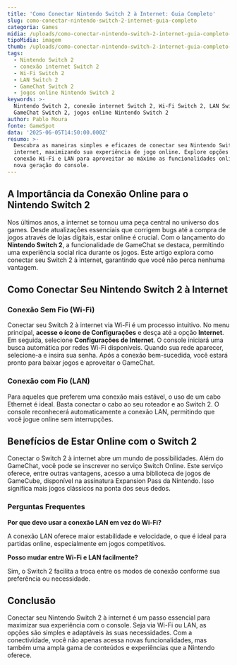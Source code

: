 ```yaml
---
title: 'Como Conectar Nintendo Switch 2 à Internet: Guia Completo'
slug: como-conectar-nintendo-switch-2-internet-guia-completo
categoria: Games
midia: /uploads/como-conectar-nintendo-switch-2-internet-guia-completo-thumb.jpg
tipoMidia: imagem
thumb: /uploads/como-conectar-nintendo-switch-2-internet-guia-completo-thumb.jpg
tags:
  - Nintendo Switch 2
  - conexão internet Switch 2
  - Wi-Fi Switch 2
  - LAN Switch 2
  - GameChat Switch 2
  - jogos online Nintendo Switch 2
keywords: >-
  Nintendo Switch 2, conexão internet Switch 2, Wi-Fi Switch 2, LAN Switch 2,
  GameChat Switch 2, jogos online Nintendo Switch 2
author: Pablo Moura
fonte: GameSpot
data: '2025-06-05T14:50:00.000Z'
resumo: >-
  Descubra as maneiras simples e eficazes de conectar seu Nintendo Switch 2 à
  internet, maximizando sua experiência de jogo online. Explore opções de
  conexão Wi-Fi e LAN para aproveitar ao máximo as funcionalidades online da
  nova geração do console.
---
```


## A Importância da Conexão Online para o Nintendo Switch 2

Nos últimos anos, a internet se tornou uma peça central no universo dos games. Desde atualizações essenciais que corrigem bugs até a compra de jogos através de lojas digitais, estar online é crucial. Com o lançamento do **Nintendo Switch 2**, a funcionalidade de GameChat se destaca, permitindo uma experiência social rica durante os jogos. Este artigo explora como conectar seu Switch 2 à internet, garantindo que você não perca nenhuma vantagem.

## Como Conectar Seu Nintendo Switch 2 à Internet

### Conexão Sem Fio (Wi-Fi)

Conectar seu Switch 2 à internet via Wi-Fi é um processo intuitivo. No menu principal, **acesse o ícone de Configurações** e desça até a opção **Internet**. Em seguida, selecione **Configurações de Internet**. O console iniciará uma busca automática por redes Wi-Fi disponíveis. Quando sua rede aparecer, selecione-a e insira sua senha. Após a conexão bem-sucedida, você estará pronto para baixar jogos e aproveitar o GameChat.

### Conexão com Fio (LAN)

Para aqueles que preferem uma conexão mais estável, o uso de um cabo Ethernet é ideal. Basta conectar o cabo ao seu roteador e ao Switch 2. O console reconhecerá automaticamente a conexão LAN, permitindo que você jogue online sem interrupções.

## Benefícios de Estar Online com o Switch 2

Conectar o Switch 2 à internet abre um mundo de possibilidades. Além do GameChat, você pode se inscrever no serviço Switch Online. Este serviço oferece, entre outras vantagens, acesso a uma biblioteca de jogos de GameCube, disponível na assinatura Expansion Pass da Nintendo. Isso significa mais jogos clássicos na ponta dos seus dedos.

### Perguntas Frequentes

**Por que devo usar a conexão LAN em vez do Wi-Fi?**

A conexão LAN oferece maior estabilidade e velocidade, o que é ideal para partidas online, especialmente em jogos competitivos.

**Posso mudar entre Wi-Fi e LAN facilmente?**

Sim, o Switch 2 facilita a troca entre os modos de conexão conforme sua preferência ou necessidade.

## Conclusão

Conectar seu Nintendo Switch 2 à internet é um passo essencial para maximizar sua experiência com o console. Seja via Wi-Fi ou LAN, as opções são simples e adaptáveis às suas necessidades. Com a conectividade, você não apenas acessa novas funcionalidades, mas também uma ampla gama de conteúdos e experiências que a Nintendo oferece.
